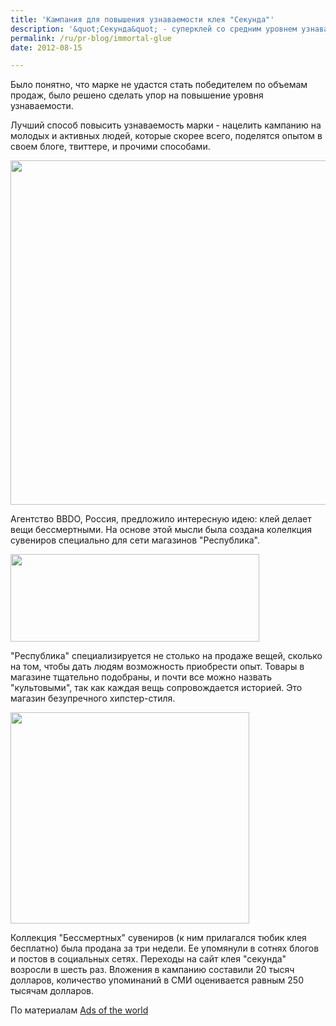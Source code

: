 ```yaml
---
title: 'Кампания для повышения узнаваемости клея "Секунда"'
description: '&quot;Секунда&quot; - суперклей со средним уровнем узнаваемости, который присутствует на рынке с традиционно низкой лояльностью покупателей. Его конкуренты - крупные международные производители. Было понятно, что марке не удастся стать победителем по объемам продаж, было решено сделать упор на повышение уровня узнаваемости.'
permalink: /ru/pr-blog/immortal-glue
date: 2012-08-15

---
```


Было понятно, что марке не удастся стать победителем по объемам продаж, было решено сделать упор на повышение уровня узнаваемости.

Лучший способ повысить узнаваемость марки -  нацелить кампанию на молодых и активных людей, которые скорее всего, поделятся опытом в своем блоге, твиттере, и прочими способами.

<img src="{{ site.assets }}/upload/immortal1.jpg" alt="" class="post__img" width="580" height="551">

Агентство BBDO, Россия, предложило интересную идею: клей делает вещи бессмертными. На основе этой мысли была создана колелкция сувениров специально для сети магазинов "Республика".

<img src="{{ site.assets }}/upload/immortal2.jpg" alt="" class="post__img" width="398" height="140">

"Республика" специализируется не столько на продаже вещей, сколько на том, чтобы дать людям возможность приобрести опыт. Товары в магазине тщательно подобраны, и почти все можно назвать "культовыми", так как каждая вещь сопровождается историей. Это магазин безупречного хипстер-стиля.

<img src="{{ site.assets }}/upload/immortal3.jpg" alt="" class="post__img" width="382" height="338">

Коллекция "Бессмертных" сувениров (к ним прилагался тюбик клея бесплатно) была продана за три недели. Ее упомянули в сотнях блогов и постов в социальных сетях. Переходы на сайт клея "секунда" возросли в шесть раз. Вложения в кампанию составили 20 тысяч долларов, количество упоминаний в СМИ оценивается равным 250 тысячам долларов.

По материалам <a href="https://adsoftheworld.com/media/ambient/sekunda_glue_the_immortal_collection?size=_original">Ads of the world</a>

